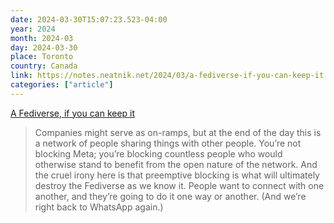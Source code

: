 ```yaml
---
date: 2024-03-30T15:07:23.523-04:00
year: 2024
month: 2024-03
day: 2024-03-30
place: Toronto
country: Canada
link: https://notes.neatnik.net/2024/03/a-fediverse-if-you-can-keep-it
categories: ["article"]
---
```

[A Fediverse, if you can keep it](https://notes.neatnik.net/2024/03/a-fediverse-if-you-can-keep-it)

> Companies might serve as on-ramps, but at the end of the day this is a network of people sharing things with other people. You’re not blocking Meta; you’re blocking countless people who would otherwise stand to benefit from the open nature of the network. And the cruel irony here is that preemptive blocking is what will ultimately destroy the Fediverse as we know it. People want to connect with one another, and they’re going to do it one way or another. (And we’re right back to WhatsApp again.)

